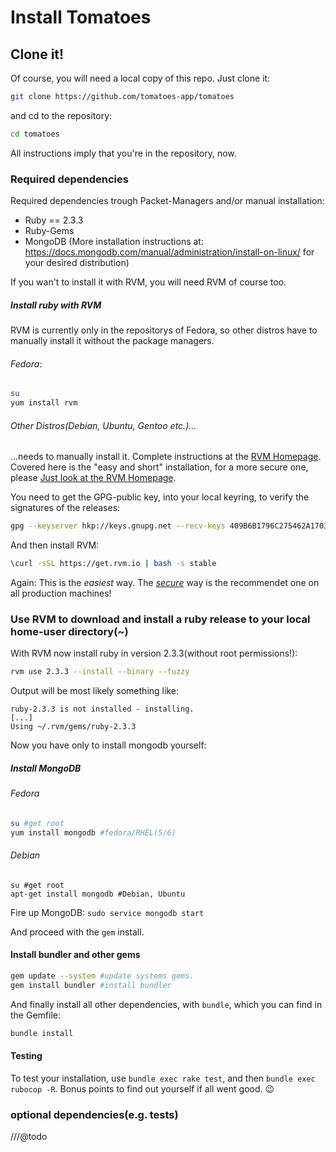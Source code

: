 # Install Tomatoes

## Clone it!
Of course, you will need a local copy of this repo. Just clone it:
```sh
git clone https://github.com/tomatoes-app/tomatoes
```
and cd to the repository:
```sh
cd tomatoes
```
All instructions imply that you're in the repository, now.
### Required dependencies

Required dependencies trough Packet-Managers and/or manual installation:
* Ruby == 2.3.3
* Ruby-Gems
* MongoDB (More installation instructions at: https://docs.mongodb.com/manual/administration/install-on-linux/ for your desired distribution)

If you wan't to install it with RVM, you will need RVM of course too.
##### Install ruby with RVM

RVM is currently only in the repositorys of Fedora, so other distros have to manually install it without the package managers.

###### Fedora:
```sh
su
yum install rvm
```
###### Other Distros(Debian, Ubuntu, Gentoo etc.)...
...needs to manually install it. Complete instructions at the [RVM Homepage](https://rvm.io/). Covered here is the "easy and short" installation, for a more secure one, please [Just look at the RVM Homepage](https://rvm.io/rvm/security).

You need to get the GPG-public key, into your local keyring, to verify the signatures of the releases:
```sh
gpg --keyserver hkp://keys.gnupg.net --recv-keys 409B6B1796C275462A1703113804BB82D39DC0E3
```

And then install RVM:
```sh
\curl -sSL https://get.rvm.io | bash -s stable
```

Again: This is the *easiest* way. The [*secure*](https://rvm.io/rvm/security) way is the recommendet one on all production machines! 

### Use RVM to download and install a ruby release to your local home-user directory(~)

With RVM now install ruby in version 2.3.3(without root permissions!):
```sh
rvm use 2.3.3 --install --binary --fuzzy
```
Output will be most likely something like: 

```
ruby-2.3.3 is not installed - installing.
[...]
Using ~/.rvm/gems/ruby-2.3.3
```

Now you have only to install mongodb yourself:
##### Install MongoDB
###### Fedora

```sh
su #get root
yum install mongodb #fedora/RHEL(5/6)
```
###### Debian
```
su #get root
apt-get install mongodb #Debian, Ubuntu
```

Fire up MongoDB:
`sudo service mongodb start`

And proceed with the `gem` install.

#### Install bundler and other gems

```sh
gem update --system #update systems gems.
gem install bundler #install bundler
```

And finally install all other dependencies, with `bundle`, which you can find in the Gemfile:

```sh
bundle install
```

#### Testing
To test your installation, use `bundle exec rake test`, and then `bundle exec rubocop -R`.
Bonus points to find out yourself if all went good.  :wink:
### optional dependencies(e.g. tests)
///@todo
